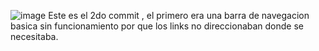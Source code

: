 ![image](https://github.com/user-attachments/assets/d996ed54-4760-4ddd-8258-1a25950a2fd5)
Este es el 2do commit , el primero era una barra de navegacion basica sin funcionamiento por que los links no direccionaban donde se necesitaba.
